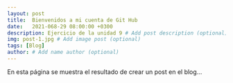 ```yaml
---
layout: post
title:  Bienvenidos a mi cuenta de Git Hub
date:   2021-068-29 08:00:00 +0300
description: Ejercicio de la unidad 9 # Add post description (optional)
img: post-1.jpg # Add image post (optional)
tags: [Blog]
author: # Add name author (optional)
---
```


En esta página se muestra el resultado de crear un post en el blog...